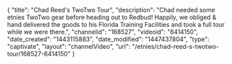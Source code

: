 {
    "title": "Chad Reed's TwoTwo Tour",
    "description": "Chad needed some etnies TwoTwo gear before heading out to Redbud! Happily, we obliged & hand delivered the goods to his Florida Training Facilities and took a full tour while we were there.",
    "channelid": "168527",
    "videoid": "6414150",
    "date_created": "1443115883",
    "date_modified": "1447437804",
    "type": "captivate",
    "layout": "channelVideo",
    "url": "\/etnies\/chad-reed-s-twotwo-tour\/168527-6414150"
}